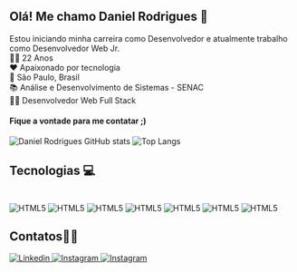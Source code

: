 <h2> Olá! Me chamo Daniel Rodrigues 👋</h2>
Estou iniciando minha carreira como Desenvolvedor e atualmente trabalho como Desenvolvedor Web Jr.</br>
 🙋‍♂️ 22 Anos</br>
 ❤️ Apaixonado por tecnologia</br>
 📍 São Paulo, Brasil</br>
 📚 Análise e Desenvolvimento de Sistemas - SENAC</br>
 👨‍💻 Desenvolvedor Web Full Stack</br>
 <h4>Fique a vontade para me contatar ;)</h4> 

![Daniel Rodrigues GitHub stats](https://github-readme-stats.vercel.app/api?username=xrdaniel&show_icons=true&theme=white)
![Top Langs](https://github-readme-stats.vercel.app/api/top-langs/?username=xrdaniel&layout=compact)
 
## Tecnologias 💻
<div style="display: inline-block"><br/>
  <img align="center" alt="HTML5" src="https://img.shields.io/badge/HTML5-E34F26?style=for-the-badge&logo=html5&logoColor=white" />
  <img align="center" alt="HTML5" src="https://img.shields.io/badge/CSS3-1572B6?style=for-the-badge&logo=css3&logoColor=white" />
  <img align="center" alt="HTML5" src="https://img.shields.io/badge/JavaScript-F7DF1E?style=for-the-badge&logo=javascript&logoColor=black" />
  <img align="center" alt="HTML5" src="https://img.shields.io/badge/React_Native-20232A?style=for-the-badge&logo=react&logoColor=61DAFB" />
  <img align="center" alt="HTML5" src="https://img.shields.io/badge/Java-ED8B00?style=for-the-badge&logo=openjdk&logoColor=white" />
  <img align="center" alt="HTML5" src="https://img.shields.io/badge/PHP-777BB4?style=for-the-badge&logo=php&logoColor=white" />
  <img align="center" alt="HTML5" src="https://img.shields.io/badge/Python-14354C?style=for-the-badge&logo=python&logoColor=white" />
</div>


## Contatos🤳🏽
[![Linkedin](https://img.shields.io/badge/LinkedIn-0077B5?style=for-the-badge&logo=linkedin&logoColor=white)
](https://www.linkedin.com/in/danielxrodrigues/)
[![Instagram](https://img.shields.io/badge/Instagram-E4405F?style=for-the-badge&logo=instagram&logoColor=white)
](https://www.instagram.com/_xrdaniel/)
[![Instagram](https://img.shields.io/badge/Gmail-D14836?style=for-the-badge&logo=gmail&logoColor=white)
](contato_danielrodrigues@outlook.com)

